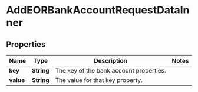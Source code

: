 

# AddEORBankAccountRequestDataInner


## Properties

| Name | Type | Description | Notes |
|------------ | ------------- | ------------- | -------------|
|**key** | **String** | The key of the bank account properties. |  |
|**value** | **String** | The value for that key property. |  |



